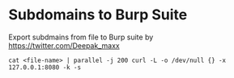 # Subdomains to Burp Suite
Export subdmains from file to Burp suite by https://twitter.com/Deepak_maxx

```cat <file-name> | parallel -j 200 curl -L -o /dev/null {} -x 127.0.0.1:8080 -k -s```
